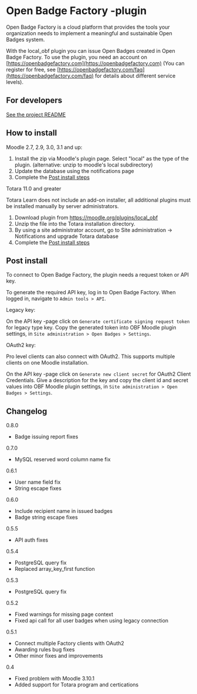 Open Badge Factory -plugin
=================

Open Badge Factory is a cloud platform that provides the tools your organization needs to implement a meaningful and sustainable Open Badges system.

With the local_obf plugin you can issue Open Badges created in Open Badge Factory. To use the plugin, you need an account on [https://openbadgefactory.com](https://openbadgefactory.com) (You can register for free, see [https://openbadgefactory.com/faq](https://openbadgefactory.com/faq) for details about different service levels).

For developers
--------

[See the project README](../../../README.md)

How to install
--------------

Moodle 2.7, 2.9, 3.0, 3.1 and up:

1. Install the zip via Moodle's plugin page. Select "local" as the type of the plugin. (alternative: unzip to moodle's local subdirectory)
2. Update the database using the notifications page
3. Complete the [Post install steps](README.md#post-install)

Totara 11.0 and greater

Totara Learn does not include an add-on installer, all additional plugins must be installed manually by server administrators.

1. Download plugin from https://moodle.org/plugins/local_obf
2. Unzip the file into the Totara installation directory.
3. By using a site administrator account, go to Site administration → Notifications and upgrade Totara database
4. Complete the [Post install steps](README.md#post-install)

Post install
------------------

To connect to Open Badge Factory, the plugin needs a request token or API key.

To generate the required API key, log in to Open Badge Factory. When logged in, navigate to `Admin tools > API`.

Legacy key:

On the API key -page click on `Generate certificate signing request token` for legacy type key. Copy the generated token into OBF Moodle plugin settings, in `Site administration > Open Badges > Settings`.

OAuth2 key:

Pro level clients can also connect with OAuth2. This supports multiple clients on one Moodle installation.

On the API key -page click on `Generate new client secret` for OAuth2 Client Credentials. Give a description for the key and copy the client id and secret values into OBF Moodle plugin settings, in `Site administration > Open Badges > Settings`.

Changelog
------------------

0.8.0

- Badge issuing report fixes

0.7.0

- MySQL reserved word column name fix

0.6.1

- User name field fix
- String escape fixes

0.6.0

- Include recipient name in issued badges
- Badge string escape fixes

0.5.5

- API auth fixes

0.5.4

- PostgreSQL query fix
- Replaced array\_key\_first function

0.5.3

- PostgreSQL query fix

0.5.2

- Fixed warnings for missing page context
- Fixed api call for all user badges when using legacy connection

0.5.1

- Connect multiple Factory clients with OAuth2
- Awarding rules bug fixes
- Other minor fixes and improvements

0.4

- Fixed problem with Moodle 3.10.1
- Added support for Totara program and certications
